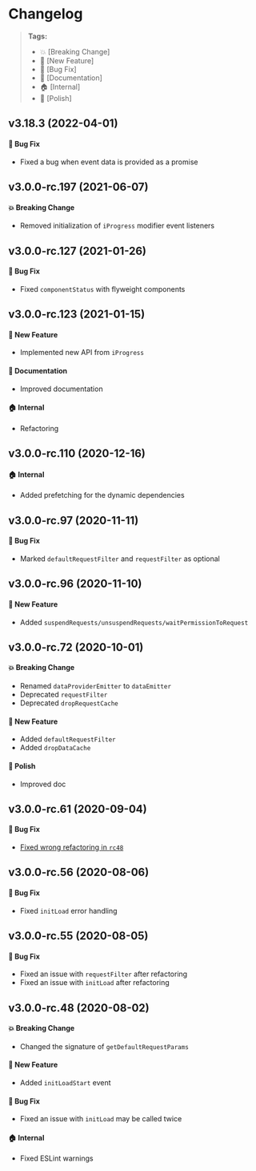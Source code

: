 Changelog
=========

> **Tags:**
> - :boom:       [Breaking Change]
> - :rocket:     [New Feature]
> - :bug:        [Bug Fix]
> - :memo:       [Documentation]
> - :house:      [Internal]
> - :nail_care:  [Polish]

## v3.18.3 (2022-04-01)

#### :bug: Bug Fix

* Fixed a bug when event data is provided as a promise

## v3.0.0-rc.197 (2021-06-07)

#### :boom: Breaking Change

* Removed initialization of `iProgress` modifier event listeners

## v3.0.0-rc.127 (2021-01-26)

#### :bug: Bug Fix

* Fixed `componentStatus` with flyweight components

## v3.0.0-rc.123 (2021-01-15)

#### :rocket: New Feature

* Implemented new API from `iProgress`

#### :memo: Documentation

* Improved documentation

#### :house: Internal

* Refactoring

## v3.0.0-rc.110 (2020-12-16)

#### :house: Internal

* Added prefetching for the dynamic dependencies

## v3.0.0-rc.97 (2020-11-11)

#### :bug: Bug Fix

* Marked `defaultRequestFilter` and `requestFilter` as optional

## v3.0.0-rc.96 (2020-11-10)

#### :rocket: New Feature

* Added `suspendRequests/unsuspendRequests/waitPermissionToRequest`

## v3.0.0-rc.72 (2020-10-01)

#### :boom: Breaking Change

* Renamed `dataProviderEmitter` to `dataEmitter`
* Deprecated `requestFilter`
* Deprecated `dropRequestCache`

#### :rocket: New Feature

* Added `defaultRequestFilter`
* Added `dropDataCache`

#### :nail_care: Polish

* Improved doc

## v3.0.0-rc.61 (2020-09-04)

#### :bug: Bug Fix

* [Fixed wrong refactoring in `rc48`](https://github.com/V4Fire/Client/pull/326)

## v3.0.0-rc.56 (2020-08-06)

#### :bug: Bug Fix

* Fixed `initLoad` error handling

## v3.0.0-rc.55 (2020-08-05)

#### :bug: Bug Fix

* Fixed an issue with `requestFilter` after refactoring
* Fixed an issue with `initLoad` after refactoring

## v3.0.0-rc.48 (2020-08-02)

#### :boom: Breaking Change

* Changed the signature of `getDefaultRequestParams`

#### :rocket: New Feature

* Added `initLoadStart` event

#### :bug: Bug Fix

* Fixed an issue with `initLoad` may be called twice

#### :house: Internal

* Fixed ESLint warnings
